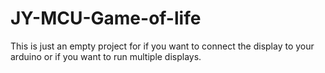 JY-MCU-Game-of-life
===================

This is just an empty project for if you want to connect the display to your arduino or if you want to run multiple displays.
